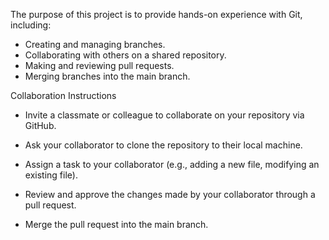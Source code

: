 The purpose of this project is to provide hands-on experience with Git, including:
- Creating and managing branches.
- Collaborating with others on a shared repository.
- Making and reviewing pull requests.
- Merging branches into the main branch.

Collaboration Instructions

- Invite a classmate or colleague to collaborate on your repository via GitHub.

- Ask your collaborator to clone the repository to their local machine.

- Assign a task to your collaborator (e.g., adding a new file, modifying an existing file).

- Review and approve the changes made by your collaborator through a pull request.
  
- Merge the pull request into the main branch.
